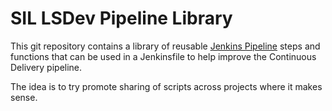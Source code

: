 # SIL LSDev Pipeline Library

This git repository contains a library of reusable [Jenkins Pipeline](https://jenkins.io/doc/book/pipeline/)
steps and functions that can be used in a Jenkinsfile to help improve the Continuous Delivery pipeline.

The idea is to try promote sharing of scripts across projects where it makes sense.